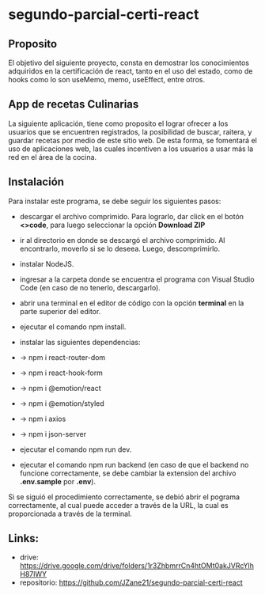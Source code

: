 # segundo-parcial-certi-react

## Proposito

El objetivo del siguiente proyecto, consta en demostrar los conocimientos adquiridos en la certificación de react, tanto en el uso del estado, como de hooks como lo son useMemo, memo, useEffect, entre otros.

## App de recetas Culinarias

La siguiente aplicación, tiene como proposito el lograr ofrecer a los usuarios que se encuentren registrados, la posibilidad de buscar, raitera, y guardar recetas por medio de este sitio web. De esta forma, se fomentará el uso de aplicaciones web, las cuales incentiven a los usuarios a usar más la red en el área de la cocina.

## Instalación

Para instalar este programa, se debe seguir los siguientes pasos:

* descargar el archivo comprimido. Para lograrlo, dar click en el botón **<>code**, para luego seleccionar la opción **Download ZIP**

* ir al directorio en donde se descargó el archivo comprimido. Al encontrarlo, moverlo si se lo deseea. Luego, descomprimirlo.

* instalar NodeJS.

* ingresar a la carpeta donde se encuentra el programa con Visual Studio Code (en caso de no tenerlo, descargarlo).

* abrir una terminal en el editor de código con la opción **terminal** en la parte superior del editor.

* ejecutar el comando npm install.

* instalar las siguientes dependencias:

* -> npm i react-router-dom
* -> npm i react-hook-form
* -> npm i @emotion/react
* -> npm i @emotion/styled
* -> npm i axios
* -> npm i json-server

* ejecutar el comando npm run dev.

* ejecutar el comando npm run backend (en caso de que el backend no funcione correctamente, se debe cambiar la extension del archivo **.env.sample** por **.env**).

Si se siguió el procedimiento correctamente, se debió abrir el pograma correctamente, al cual puede acceder a través de la URL, la cual es proporcionada a través de la terminal.

## Links:

* drive: https://drive.google.com/drive/folders/1r3ZhbmrrCn4htOMt0akJVRcYlhH87lWY
* repositorio: https://github.com/JZane21/segundo-parcial-certi-react
